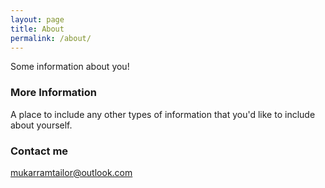 ```yaml
---
layout: page
title: About
permalink: /about/
---
```


Some information about you!

### More Information

A place to include any other types of information that you'd like to include about yourself.

### Contact me

[mukarramtailor@outlook.com](mailto:mukarramtailor@outlook.com)
